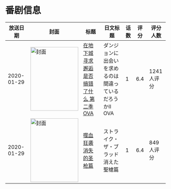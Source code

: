 # 番剧信息

|放送日期|封面|标题|日文标题|话数|评分|评分人数|
|---|---|---|---|---|---|---|
|2020-01-29|<img src="//lain.bgm.tv/pic/cover/c/30/3d/291413_Q6Cw0.jpg" alt="封面" style="width:150px;height:200px;object-fit:cover;">|[在地下城寻求邂逅是否搞错了什么 第二季 OVA](https://bangumi.tv/subject/291413)|ダンジョンに出会いを求めるのは間違っているだろうかⅡ OVA|1|6.4|1241人评分|
|2020-01-29|<img src="//lain.bgm.tv/pic/cover/c/bc/18/292216_ua291.jpg" alt="封面" style="width:150px;height:200px;object-fit:cover;">|[噬血狂袭 消失的圣枪篇](https://bangumi.tv/subject/292216)|ストライク・ザ・ブラッド 消えた聖槍篇|1|6.4|849人评分|

